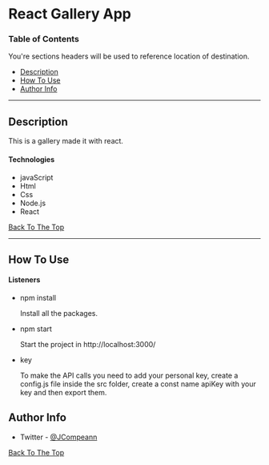 # React Gallery App

### Table of Contents
You're sections headers will be used to reference location of destination.

- [Description](#description)
- [How To Use](#how-to-use)
- [Author Info](#author-info)

---

## Description

This is a gallery made it with react.

#### Technologies

- javaScript
- Html
- Css
- Node.js
- React

[Back To The Top](#react-gallery-app)

---

## How To Use

#### Listeners
- npm install

    Install all the packages.

- npm start 

    Start the project in http://localhost:3000/

- key

    To make the API calls you need to add your personal key, create a config.js file inside the src folder, create a const name apiKey with your key and then export them.

## Author Info

- Twitter - [@JCompeann](https://twitter.com/JCompeann)

[Back To The Top](#react-gallery-app)
